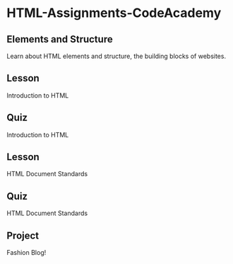 # HTML-Assignments-CodeAcademy


## Elements and Structure

Learn about HTML elements and structure, the building blocks of websites.

## Lesson
Introduction to HTML


## Quiz
Introduction to HTML

## Lesson
HTML Document Standards


## Quiz
HTML Document Standards


## Project
Fashion Blog!
